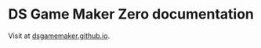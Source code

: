 DS Game Maker Zero documentation
=====================

Visit at [dsgamemaker.github.io](dsgamemaker.github.io).
